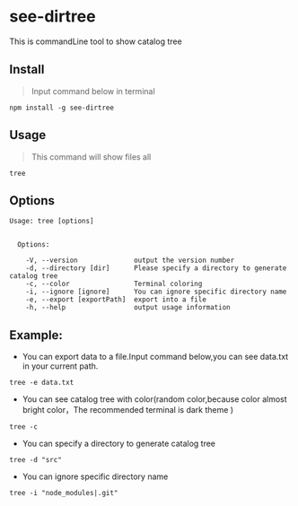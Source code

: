 # see-dirtree

This is commandLine tool to show catalog tree

## Install

>Input command below in terminal

```
npm install -g see-dirtree
```

## Usage

>This command will show files all

```
tree
```

## Options

```
Usage: tree [options]


  Options:

    -V, --version              output the version number
    -d, --directory [dir]      Please specify a directory to generate catalog tree
    -c, --color                Terminal coloring
    -i, --ignore [ignore]      You can ignore specific directory name
    -e, --export [exportPath]  export into a file
    -h, --help                 output usage information
```



## Example:

* You can export data to a file.Input command below,you can see data.txt in your current path.

```
tree -e data.txt
```

* You can see catalog tree with color(random color,because color almost bright color，The recommended terminal is dark theme )

```
tree -c
```

* You can specify a directory to generate catalog tree

```
tree -d "src"
```

* You can ignore specific directory name

```
tree -i "node_modules|.git"
```
